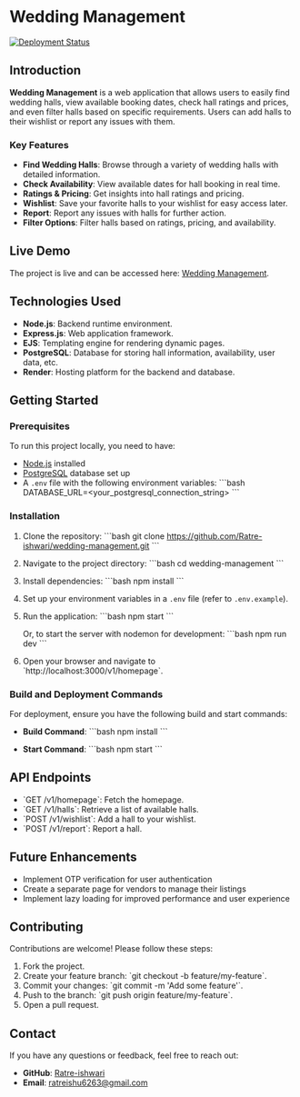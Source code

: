 
# Wedding Management

[![Deployment Status](https://img.shields.io/badge/deployed-success-brightgreen)](https://wedding-management.onrender.com/v1/homepage)

## Introduction

**Wedding Management** is a web application that allows users to easily find wedding halls, view available booking dates, check hall ratings and prices, and even filter halls based on specific requirements. Users can add halls to their wishlist or report any issues with them.

### Key Features

- **Find Wedding Halls**: Browse through a variety of wedding halls with detailed information.
- **Check Availability**: View available dates for hall booking in real time.
- **Ratings & Pricing**: Get insights into hall ratings and pricing.
- **Wishlist**: Save your favorite halls to your wishlist for easy access later.
- **Report**: Report any issues with halls for further action.
- **Filter Options**: Filter halls based on ratings, pricing, and availability.

## Live Demo

The project is live and can be accessed here: [Wedding Management](https://wedding-management.onrender.com/v1/homepage).

## Technologies Used

- **Node.js**: Backend runtime environment.
- **Express.js**: Web application framework.
- **EJS**: Templating engine for rendering dynamic pages.
- **PostgreSQL**: Database for storing hall information, availability, user data, etc.
- **Render**: Hosting platform for the backend and database.

## Getting Started

### Prerequisites

To run this project locally, you need to have:

- [Node.js](https://nodejs.org/) installed
- [PostgreSQL](https://www.postgresql.org/) database set up
- A `.env` file with the following environment variables:
  \`\`\`bash
  DATABASE_URL=<your_postgresql_connection_string>
  \`\`\`

### Installation

1. Clone the repository:
   \`\`\`bash
   git clone https://github.com/Ratre-ishwari/wedding-management.git
   \`\`\`

2. Navigate to the project directory:
   \`\`\`bash
   cd wedding-management
   \`\`\`

3. Install dependencies:
   \`\`\`bash
   npm install
   \`\`\`

4. Set up your environment variables in a `.env` file (refer to `.env.example`).

5. Run the application:
   \`\`\`bash
   npm start
   \`\`\`

   Or, to start the server with nodemon for development:
   \`\`\`bash
   npm run dev
   \`\`\`

6. Open your browser and navigate to \`http://localhost:3000/v1/homepage\`.

### Build and Deployment Commands

For deployment, ensure you have the following build and start commands:

- **Build Command**: 
  \`\`\`bash
  npm install
  \`\`\`

- **Start Command**:
  \`\`\`bash
  npm start
  \`\`\`

## API Endpoints

- \`GET /v1/homepage\`: Fetch the homepage.
- \`GET /v1/halls\`: Retrieve a list of available halls.
- \`POST /v1/wishlist\`: Add a hall to your wishlist.
- \`POST /v1/report\`: Report a hall.

## Future Enhancements

- Implement OTP verification for user authentication
- Create a separate page for vendors to manage their listings
- Implement lazy loading for improved performance and user experience

## Contributing

Contributions are welcome! Please follow these steps:

1. Fork the project.
2. Create your feature branch: \`git checkout -b feature/my-feature\`.
3. Commit your changes: \`git commit -m 'Add some feature'\`.
4. Push to the branch: \`git push origin feature/my-feature\`.
5. Open a pull request.

## Contact

If you have any questions or feedback, feel free to reach out:

- **GitHub**: [Ratre-ishwari](https://github.com/Ratre-ishwari)
- **Email**: ratreishu6263@gmail.com
